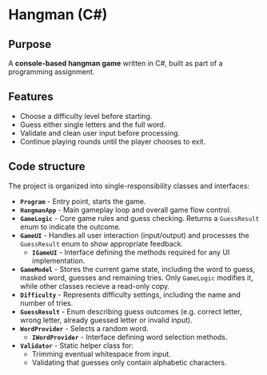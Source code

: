 # Hangman (C#)

## Purpose
A **console-based hangman game** written in C#,
built as part of a programming assignment.

## Features
- Choose a difficulty level before starting.
- Guess either single letters and the full word.
- Validate and clean user input before processing.
- Continue playing rounds until the player chooses to exit.

## Code structure
The project is organized into single-responsibility classes and interfaces:

- **`Program`** - Entry point, starts the game.
- **`HangmanApp`** - Main gameplay loop and overall game flow control.
- **`GameLogic`** - Core game rules and guess checking. Returns a `GuessResult` enum to indicate the outcome.
- **`GameUI`** - Handles all user interaction (input/output) and processes the `GuessResult` enum to show appropriate
  feedback.
    - **`IGameUI`** - Interface defining the methods required for any UI implementation.
- **`GameModel`** - Stores the current game state, including the word to guess, masked word, guesses and remaining
  tries. Only `GameLogic` modifies it, while other classes recieve a read-only copy.
- **`Difficulty`** - Represents difficulty settings, including the name and number of tries.
- **`GuessResult`** - Enum describing guess outcomes (e.g. correct letter, wrong letter, already guessed letter or
  invalid input).
- **`WordProvider`** - Selects a random word.
    - **`IWordProvider`** - Interface defining word selection methods.
- **`Validator`** - Static helper class for:
    - Trimming eventual whitespace from input.
    - Validating that guesses only contain alphabetic characters.

